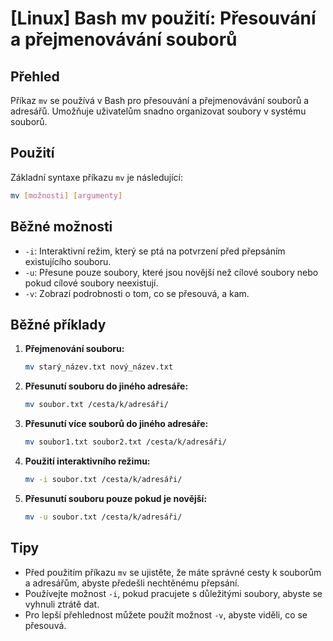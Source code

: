 # [Linux] Bash mv použití: Přesouvání a přejmenovávání souborů

## Přehled
Příkaz `mv` se používá v Bash pro přesouvání a přejmenovávání souborů a adresářů. Umožňuje uživatelům snadno organizovat soubory v systému souborů.

## Použití
Základní syntaxe příkazu `mv` je následující:

```bash
mv [možnosti] [argumenty]
```

## Běžné možnosti
- `-i`: Interaktivní režim, který se ptá na potvrzení před přepsáním existujícího souboru.
- `-u`: Přesune pouze soubory, které jsou novější než cílové soubory nebo pokud cílové soubory neexistují.
- `-v`: Zobrazí podrobnosti o tom, co se přesouvá, a kam.

## Běžné příklady
1. **Přejmenování souboru:**
   ```bash
   mv starý_název.txt nový_název.txt
   ```

2. **Přesunutí souboru do jiného adresáře:**
   ```bash
   mv soubor.txt /cesta/k/adresáři/
   ```

3. **Přesunutí více souborů do jiného adresáře:**
   ```bash
   mv soubor1.txt soubor2.txt /cesta/k/adresáři/
   ```

4. **Použití interaktivního režimu:**
   ```bash
   mv -i soubor.txt /cesta/k/adresáři/
   ```

5. **Přesunutí souboru pouze pokud je novější:**
   ```bash
   mv -u soubor.txt /cesta/k/adresáři/
   ```

## Tipy
- Před použitím příkazu `mv` se ujistěte, že máte správné cesty k souborům a adresářům, abyste předešli nechtěnému přepsání.
- Používejte možnost `-i`, pokud pracujete s důležitými soubory, abyste se vyhnuli ztrátě dat.
- Pro lepší přehlednost můžete použít možnost `-v`, abyste viděli, co se přesouvá.